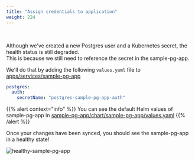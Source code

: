 ```yaml
---
title: "Assign credentials to application"
weight: 224
---
```

</br>

Although we've created a new Postgres user and a Kubernetes secret, the health status is still degraded.  
This is because we still need to reference the secret in the sample-pg-app.  

We'll do that by adding the following `values.yaml` file to [apps/services/sample-pg-app](apps/services/sample-pg-app)

```yaml
postgres:
  auth:
    secretName: "postgres-sample-pg-app-auth"
```

{{% alert context="info" %}}
You can see the default Helm values of sample-pg-app in [sample-pg-app/chart/sample-pg-app/values.yaml](sample-pg-app/chart/sample-pg-app/values.yaml)
{{% /alert %}}

Once your changes have been synced, you should see the sample-pg-app in a healthy state!

![healthy-sample-pg-app](./images/healthy-sample-pg-app.png "healthy-sample-pg-app")
